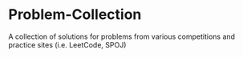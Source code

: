 # Problem-Collection
A collection of solutions for problems from various competitions and practice sites (i.e. LeetCode, SPOJ)
